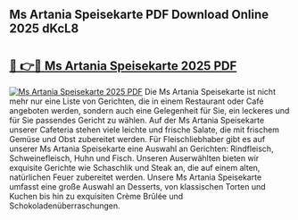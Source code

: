 ## Ms Artania Speisekarte PDF Download Online 2025 dKcL8

# <h2><a href="http://gcb4su.nevu.top/?p=Ms+Artania+Speisekarte">🔗 👉🔴 Ms Artania Speisekarte 2025 PDF</a></h2>

[![Ms Artania Speisekarte 2025 PDF](https://i.imgur.com/dBaPXMq.png)](http://gcb4su.nevu.top/?p=Ms+Artania+Speisekarte)
Die Ms Artania Speisekarte ist nicht mehr nur eine Liste von Gerichten, die in einem Restaurant oder Café angeboten werden, sondern auch eine Gelegenheit für Sie, ein leckeres und für Sie passendes Gericht zu wählen. Auf der Ms Artania Speisekarte unserer Cafeteria stehen viele leichte und frische Salate, die mit frischem Gemüse und Obst zubereitet werden. Für Fleischliebhaber gibt es auf unserer Ms Artania Speisekarte eine Auswahl an Gerichten: Rindfleisch, Schweinefleisch, Huhn und Fisch. Unseren Auserwählten bieten wir exquisite Gerichte wie Schaschlik und Steak an, die auf einem alten, natürlichen Feuer zubereitet werden. Unsere Ms Artania Speisekarte umfasst eine große Auswahl an Desserts, von klassischen Torten und Kuchen bis hin zu exquisiten Crème Brûlée und Schokoladenüberraschungen.
